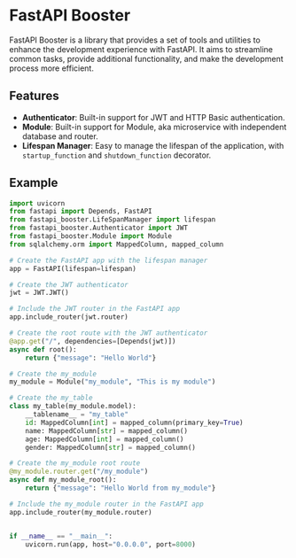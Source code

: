 # FastAPI Booster

FastAPI Booster is a library that provides a set of tools and utilities to enhance the development experience with FastAPI. It aims to streamline common tasks, provide additional functionality, and make the development process more efficient.

## Features

- **Authenticator**: Built-in support for JWT and HTTP Basic authentication.
- **Module**: Built-in support for Module, aka microservice with independent database and router.
- **Lifespan Manager**: Easy to manage the lifespan of the application, with `startup_function` and `shutdown_function` decorator.

## Example
```python
import uvicorn
from fastapi import Depends, FastAPI
from fastapi_booster.LifeSpanManager import lifespan
from fastapi_booster.Authenticator import JWT
from fastapi_booster.Module import Module
from sqlalchemy.orm import MappedColumn, mapped_column

# Create the FastAPI app with the lifespan manager
app = FastAPI(lifespan=lifespan)

# Create the JWT authenticator
jwt = JWT.JWT()

# Include the JWT router in the FastAPI app
app.include_router(jwt.router)

# Create the root route with the JWT authenticator
@app.get("/", dependencies=[Depends(jwt)])
async def root():
    return {"message": "Hello World"}

# Create the my_module
my_module = Module("my_module", "This is my module")

# Create the my_table
class my_table(my_module.model):
    __tablename__ = "my_table"
    id: MappedColumn[int] = mapped_column(primary_key=True)
    name: MappedColumn[str] = mapped_column()
    age: MappedColumn[int] = mapped_column()
    gender: MappedColumn[str] = mapped_column()

# Create the my_module root route
@my_module.router.get("/my_module")
async def my_module_root():
    return {"message": "Hello World from my_module"}

# Include the my_module router in the FastAPI app
app.include_router(my_module.router)


if __name__ == "__main__":
    uvicorn.run(app, host="0.0.0.0", port=8000)

```
